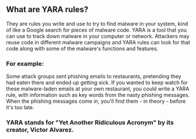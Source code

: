 ## What are YARA rules?
They are rules you write and use to try to find malware in your system, kind of like a Google search for pieces of malware code.
YARA is a tool that you can use to track down malware in your computer or network. Attackers may reuse code in different malware campaigns and YARA rules can look for that code along with some of the malware's functions and features.

### For example:
Some attack groups sent phishing emails to restaurants, pretending they had eaten there and ended up getting sick. If you wanted to keep watch for these malware-laden emails at your own restaurant, you could write a YARA rule, with information such as key words from the nasty phishing messages.
When the phishing messages come in, you'll find them - in theory - before it's too late.

### YARA stands for "Yet Another Ridiculous Acronym" by its creator, Victor Alvarez. 